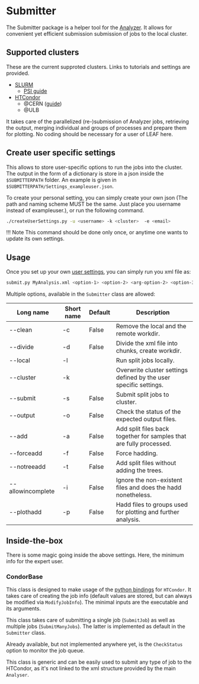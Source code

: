 # Submitter

The Submitter package is a helper tool for the [Analyzer](../analyzer). It allows for convenient yet efficient submission submission of jobs to the local cluster.


## Supported clusters

These are the current supproted clusters. Links to tutorials and settings are provided.

- [SLURM](https://support.ceci-hpc.be/doc/_contents/QuickStart/SubmittingJobs/SlurmTutorial.html)
    - [PSI guide](https://wiki.chipp.ch/twiki/bin/view/CmsTier3/SlurmUsage)
- [HTCondor](https://htcondor.readthedocs.io/en/latest/users-manual/quick-start-guide.html)
    - @CERN ([guide](https://batchdocs.web.cern.ch/local/quick.html))
    - @ULB
    <!-- - @Desy ([guide](https://confluence.desy.de/pages/viewpage.action?pageId=81094361)) -->

It takes care of the parallelized (re-)submission of Analyzer jobs, retrieving the output, merging individual and groups of processes and prepare them for plotting. No coding should be necessary for a user of LEAF here.

## Create user specific settings

This allows to store user-specific options to run the jobs into the cluster. The output in the form of a dictionary is store in a json inside the `$SUBMITTERPATH` folder. An example is given in `$SUBMITTERPATH/Settings_exampleuser.json`.

To create your personal setting, you can simply create your own json (The path and naming scheme MUST be the same. Just place you username instead of exampleuser.), or run the following command.

```bash
./createUserSettings.py -u <username> -k <cluster>  -e <email>
```

!!! Note
    This command should be done only once, or anytime one wants to update its own settings.


## Usage

Once you set up your own [user settings](#create-user-specific-settings), you can simply run you xml file as:

```bash
submit.py MyAnalysis.xml <option-1> <option-2> <arg-option-2> <option-3>
```

Multiple options, available in the `Submitter` class are allowed:

| Long name | Short name | Default | Description |
| --------- | ---------- | ------- | ----------- |
| --clean           | -c |  False  | Remove the local and the remote workdir.|
| --divide          | -d |  False  | Divide the xml file into chunks, create workdir.|
| --local           | -l |         | Run split jobs locally.|
| --cluster         | -k |         | Overwrite cluster settings defined by the user specific settings.|
| --submit          | -s |  False  | Submit split jobs to cluster.|
| --output          | -o |  False  | Check the status of the expected output files.|
| --add             | -a |  False  | Add split files back together for samples that are fully processed.|
| --forceadd        | -f |  False  | Force hadding.|
| --notreeadd       | -t |  False  | Add split files without adding the trees.|
| --allowincomplete | -i |  False  | Ignore the non-existent files and does the hadd nonetheless.|
| --plothadd        | -p |  False  | Hadd files to groups used for plotting and further analysis.|



## Inside-the-box

There is some magic going inside the above settings. Here, the minimum info for the expert user.

### CondorBase

This class is designed to make usage of the [python bindings](https://htcondor.readthedocs.io/en/latest/apis/python-bindings/index.html) for `HTCondor`. It takes care of creating the job info (default values are stored, but can always be modified via `ModifyJobInfo`). The minimal inputs are the executable and its arguments.

This class takes care of submitting a single job (`SubmitJob`) as well as multiple jobs (`SubmitManyJobs`). The latter is implemented as default in the `Submitter` class.

Already available, but not implemented anywhere yet, is the `CheckStatus` option to monitor the job queue.

This class is generic and can be easily used to submit any type of job to the HTCondor, as it's not linked to the xml structure provided by the main `Analyser`.
